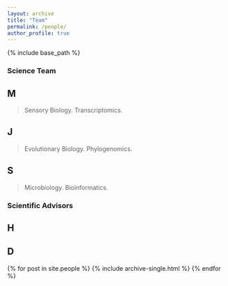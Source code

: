 ```yaml
---
layout: archive
title: "Team"
permalink: /people/
author_profile: true
---
```


{% include base_path %}


### Science Team


## M

> Sensory Biology. Transcriptomics.

## J

> Evolutionary Biology. Phylogenomics.

## S

> Microbiology. Bioinformatics.



### Scientific Advisors


## H


## D


{% for post in site.people %}
  {% include archive-single.html %}
{% endfor %}

